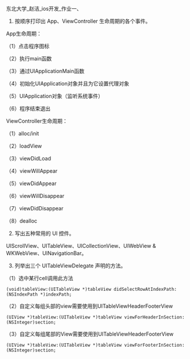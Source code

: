 东北大学_赵洁_ios开发_作业一、

1. 按顺序打印出 App、ViewController 生命周期的各个事件。

  App生命周期：
  
  （1）点击程序图标
  
  （2）执行main函数
  
  （3）通过UIApplicationMain函数
  
  （4）初始化UIApplication对象并且为它设置代理对象
  
  （5）UIApplication对象（监听系统事件）
  
  （6）程序结束退出
    
  ViewController生命周期：
  
  （1）alloc/init
  
  （2）loadView
  
  （3）viewDidLoad
  
  （4）viewWillAppear
  
  （5）viewDidAppear
  
  （6）viewWillDisappear
  
  （7）viewDidDisappear
  
  （8）dealloc

2. 写出五种常用的 UI 控件。

  UIScrollView、UITableView、UICollectionView、UIWebView & WKWebView、UINavigationBar。

3. 列举出三个 UITableViewDelegate 声明的方法。

  （1）选中某行cell调用此方法
    
    (void)tableView:(UITableView *)tableView didSelectRowAtIndexPath:(NSIndexPath *)indexPath;
    
  （2）自定义每组头部的view需要使用到UITableViewHeaderFooterView

    (UIView *)tableView:(UITableView *)tableView viewForHeaderInSection:(NSInteger)section; 

  （3）自定义每组尾部的View需要使用到UITableViewHeaderFooterView

    (UIView *)tableView:(UITableView *)tableView viewForFooterInSection:(NSInteger)section;
